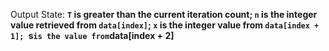 Output State: **`T` is greater than the current iteration count; `n` is the integer value retrieved from `data[index]`; `x` is the integer value from `data[index + 1]; `s` is the value from `data[index + 2]**